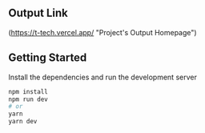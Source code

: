 ## Output Link

(https://t-tech.vercel.app/ "Project's Output Homepage")

## Getting Started

Install the dependencies and run the development server

```bash
npm install
npm run dev
# or
yarn
yarn dev
```

